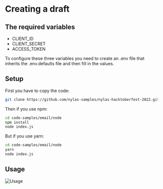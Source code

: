 # Creating a draft
## The required variables
- CLIENT_ID
- CLIENT_SECRET
- ACCESS_TOKEN

To configure these three variables you need to create an .env file that inherits the .env.defaults file and then fill in the values.

## Setup
First you have to copy the code:
```bash
git clone https://github.com/nylas-samples/nylas-hacktoberfest-2022.git
```

Then if you use npm:
```bash
cd code-samples/email/node
npm install
node index.js
```

But if you use yarn:
```bash
cd code-samples/email/node
yarn
node index.js
```

## Usage
![Usage](https://i.imgur.com/x5Lz1dx.png)